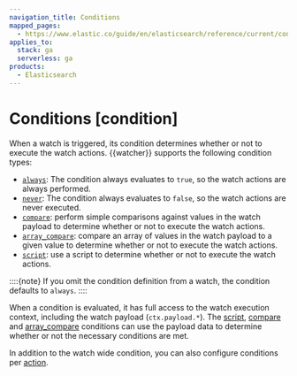 ```yaml
---
navigation_title: Conditions
mapped_pages:
  - https://www.elastic.co/guide/en/elasticsearch/reference/current/condition.html
applies_to:
  stack: ga
  serverless: ga
products:
  - Elasticsearch
---
```


# Conditions [condition]

When a watch is triggered, its condition determines whether or not to execute the watch actions. {{watcher}} supports the following condition types:

* [`always`](condition-always.md): The condition always evaluates to `true`, so the watch actions are always performed.
* [`never`](condition-never.md): The condition always evaluates to `false`, so the watch actions are never executed.
* [`compare`](condition-compare.md): perform simple comparisons against values in the watch payload to determine whether or not to execute the watch actions.
* [`array_compare`](condition-array-compare.md): compare an array of values in the watch payload to a given value to determine whether or not to execute the watch actions.
* [`script`](condition-script.md): use a script to determine whether or not to execute the watch actions.

::::{note}
If you omit the condition definition from a watch, the condition defaults to `always`.
::::

When a condition is evaluated, it has full access to the watch execution context, including the watch payload (`ctx.payload.*`). The [script](condition-script.md), [compare](condition-compare.md)  and [array_compare](condition-array-compare.md) conditions can use the payload data to determine whether or not the necessary conditions are met.

In addition to the watch wide condition, you can also configure conditions per [action](action-conditions.md).
